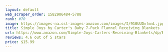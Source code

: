 ```yaml
---
layout: default 
﻿web_scraper_order: 1582906484-5788
rank: #70
image: https://images-na.ssl-images-amazon.com/images/I/910UUDvfmnL.jpg
title: Simple Joys by Carter's Baby 7-Pack Flannel Receiving Blankets
url: https://www.amazon.com/Simple-Joys-Carters-Receiving-Blankets/dp/B076QHBYCY/ref=zg_mw_fashion_70?_encoding=UTF8&psc=1&refRID=AZBY6YMEBY865ZWC08K7
reviews: 4.6 out of 5 stars
price: $15.99 
---
```

